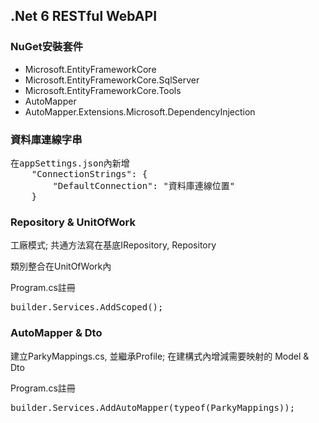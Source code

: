 ﻿<h2>.Net 6 RESTful WebAPI</h2>

<div>
<h3>NuGet安裝套件</h3>
<ul>
    <li>Microsoft.EntityFrameworkCore</li>
    <li>Microsoft.EntityFrameworkCore.SqlServer</li>
    <li>Microsoft.EntityFrameworkCore.Tools</li>
    <li>AutoMapper</li>
    <li>AutoMapper.Extensions.Microsoft.DependencyInjection</li>
</ul>
</div>

<div>
<h3>資料庫連線字串</h3>
<pre>
在appSettings.json內新增
    "ConnectionStrings": {
        "DefaultConnection": "資料庫連線位置"
    }
</pre>
</div>

<div>
<h3>Repository & UnitOfWork</h3>
<p>工廠模式; 共通方法寫在基底IRepository, Repository</p>
<p>類別整合在UnitOfWork內</p>
<p>Program.cs註冊 <pre>builder.Services.AddScoped<IUnitOfWork, UnitOfWork>();</pre></p>
</div>

<div>
<h3>AutoMapper & Dto</h3>
<p>建立ParkyMappings.cs, 並繼承Profile; 在建構式內增減需要映射的 Model & Dto</p>
<p>Program.cs註冊 <pre>builder.Services.AddAutoMapper(typeof(ParkyMappings));</pre></p>
</div>    
    